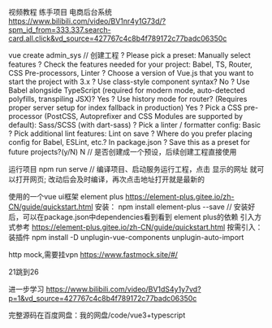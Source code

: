﻿
视频教程 练手项目
电商后台系统
https://www.bilibili.com/video/BV1nr4y1G73d/?spm_id_from=333.337.search-card.all.click&vd_source=427767c4c8b4f789172c77badc06350c

vue create admin_sys // 创建工程
    ? Please pick a preset: Manually select features
    ? Check the features needed for your project: Babel, TS, Router, CSS Pre-processors, Linter
    ? Choose a version of Vue.js that you want to start the project with 3.x
    ? Use class-style component syntax? No
    ? Use Babel alongside TypeScript (required for modern mode, auto-detected polyfills, transpiling JSX)? Yes
    ? Use history mode for router? (Requires proper server setup for index fallback in production) Yes
    ? Pick a CSS pre-processor (PostCSS, Autoprefixer and CSS Modules are supported by default): Sass/SCSS (with dart-sass)
    ? Pick a linter / formatter config: Basic
    ? Pick additional lint features: Lint on save
    ? Where do you prefer placing config for Babel, ESLint, etc.? In package.json
    ? Save this as a preset for future projects?(y/N) N  // 是否创建成一个预设，后续创建工程直接使用
     
      
 运行项目
 npm run serve  // 编译项目、启动服务运行工程，点击 显示的网址 就可以打开网页; 改动后会及时编译，再次点击地址打开就是最新的
 
 使用的一个vue ui框架
 element plus
 https://element-plus.gitee.io/zh-CN/guide/quickstart.html
 安装：
    npm install element-plus --save   // 安装好后，可以在package.json中dependencies看到看到 element plus的依赖
 引入方式参考 https://element-plus.gitee.io/zh-CN/guide/quickstart.html
 按需引入：装插件 npm install -D unplugin-vue-components unplugin-auto-import
 
 http mock,需要挂vpn
 https://www.fastmock.site/#/
 
 21跳到26
 
 
 进一步学习
 https://www.bilibili.com/video/BV1dS4y1y7vd?p=1&vd_source=427767c4c8b4f789172c77badc06350c

 完整源码在百度网盘：我的网盘/code/vue3+typescript
 
 
